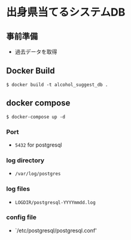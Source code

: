 # 出身県当てるシステムDB

## 事前準備

- 過去データを取得

## Docker Build

```
$ docker build -t alcohol_suggest_db .
```

## docker compose

```
$ docker-compose up -d
```

### Port

- `5432` for postgresql

### log directory

- `/var/log/postgres`

### log files

- `LOGDIR/postgresql-YYYYmmdd.log`

### config file

- `/etc/postgresql/postgresql.conf'

